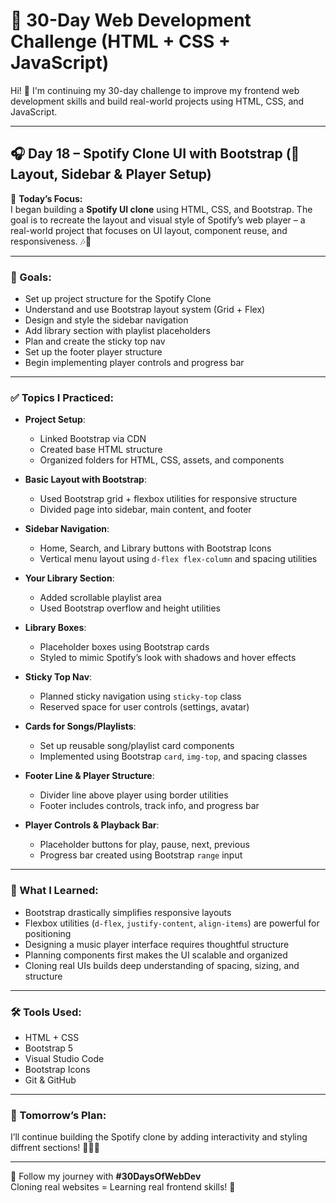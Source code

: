 # 🚀 30-Day Web Development Challenge (HTML + CSS + JavaScript)

Hi! 👋 I'm continuing my 30-day challenge to improve my frontend web development skills and build real-world projects using HTML, CSS, and JavaScript.

---

## 🎧 Day 18 – Spotify Clone UI with Bootstrap (🎨 Layout, Sidebar & Player Setup)

📌 **Today’s Focus:**  
I began building a **Spotify UI clone** using HTML, CSS, and Bootstrap. The goal is to recreate the layout and visual style of Spotify’s web player – a real-world project that focuses on UI layout, component reuse, and responsiveness. 🎶📐

---

### 🎯 Goals:
- Set up project structure for the Spotify Clone  
- Understand and use Bootstrap layout system (Grid + Flex)  
- Design and style the sidebar navigation  
- Add library section with playlist placeholders  
- Plan and create the sticky top nav  
- Set up the footer player structure  
- Begin implementing player controls and progress bar

---

### ✅ Topics I Practiced:

- **Project Setup**:  
  - Linked Bootstrap via CDN  
  - Created base HTML structure  
  - Organized folders for HTML, CSS, assets, and components  

- **Basic Layout with Bootstrap**:  
  - Used Bootstrap grid + flexbox utilities for responsive structure  
  - Divided page into sidebar, main content, and footer  

- **Sidebar Navigation**:  
  - Home, Search, and Library buttons with Bootstrap Icons  
  - Vertical menu layout using `d-flex flex-column` and spacing utilities  

- **Your Library Section**:  
  - Added scrollable playlist area  
  - Used Bootstrap overflow and height utilities  

- **Library Boxes**:  
  - Placeholder boxes using Bootstrap cards  
  - Styled to mimic Spotify’s look with shadows and hover effects  

- **Sticky Top Nav**:  
  - Planned sticky navigation using `sticky-top` class  
  - Reserved space for user controls (settings, avatar)  

- **Cards for Songs/Playlists**:  
  - Set up reusable song/playlist card components  
  - Implemented using Bootstrap `card`, `img-top`, and spacing classes  

- **Footer Line & Player Structure**:  
  - Divider line above player using border utilities  
  - Footer includes controls, track info, and progress bar  

- **Player Controls & Playback Bar**:  
  - Placeholder buttons for play, pause, next, previous  
  - Progress bar created using Bootstrap `range` input

---

### 🧠 What I Learned:
- Bootstrap drastically simplifies responsive layouts  
- Flexbox utilities (`d-flex`, `justify-content`, `align-items`) are powerful for positioning  
- Designing a music player interface requires thoughtful structure  
- Planning components first makes the UI scalable and organized  
- Cloning real UIs builds deep understanding of spacing, sizing, and structure

---

### 🛠️ Tools Used:
- HTML + CSS  
- Bootstrap 5  
- Visual Studio Code  
- Bootstrap Icons  
- Git & GitHub  

---

### 📌 Tomorrow’s Plan:
I’ll continue building the Spotify clone by adding interactivity and styling diffrent sections! 🧑‍💻🎶

---

🔖 Follow my journey with **#30DaysOfWebDev**  
Cloning real websites = Learning real frontend skills! 🚀
